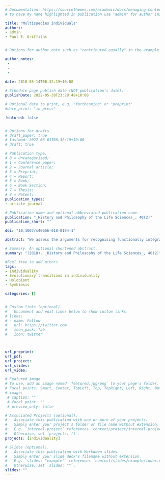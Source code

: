 ```yaml
---
# Documentation: https://sourcethemes.com/academic/docs/managing-content/
# to have my name highlighted in publication use "admin" for author instead of Pierrick Bourrat

title: "Multispecies individuals"
authors:
- admin
- Paul E. Griffiths


# Options for author note such as "contributed equally" in the example below, assuming they are three authors, the third author is corresponding author.

author_notes:
 - 
 - 
 - 
 
date: 2018-05-14T08:32:19+10:00

# Schedule page publish date (NOT publication's date).
publishDate: 2022-05-30T23:28:48+10:00

# Optional date to print, e.g. "forthcoming" or "preprint"
#date_print: "in press"

featured: false


# Options for drafts
# draft_paper: true
# lastmod: 2022-06-01T08:32:19+10:00
# draft: true

# Publication type.
# 0 = Uncategorized;
# 1 = Conference paper;
# 2 = Journal article;
# 3 = Preprint;
# 4 = Report;
# 5 = Book;
# 6 = Book Section;
# 7 = Thesis;
# 8 = Patent;
publication_types:
- article-journal

# Publication name and optional abbreviated publication name.
publication: "_History and Philosophy of the Life Sciences_, 40(2)"
publication_short: ""

doi: "10.1007/s40656-018-0194-1"

abstract: "We assess the arguments for recognising functionally integrated multispecies consortia as genuine biological individuals, including cases of so-called ‘holobionts’. We provide two examples in which the same core biochemical processes that sustain life are distributed across a consortium of individuals of different species. Although the same chemistry features in both examples, proponents of the holobiont as unit of evolution would recognize one of the two cases as a multispecies individual whilst they would consider the other as a compelling case of ecological dependence between separate individuals. Some widely used arguments in support of the ‘holobiont’ concept apply equally to both cases, suggesting that those arguments have misidentified what is at stake when seeking to identify a new level of biological individuality. One important aspect of biological individuality is evolutionary individuality. In line with other work on the evolution of individuality, we show that our cases can be distinguished by focusing on the fitness alignment between the partners of the consortia. We conclude that much of the evidence currently presented for the ubiquity and importance of multi-species individuals is simply not to the point, at least unless the issue of biological individuality is firmly divorced from the question of evolutionary individuality."

# Summary. An optional shortened abstract.
summary: "(2018). _History and Philosophy of the Life Sciences_, 40(2)"

#Feel free to add others
tags:
- Individuality
- Evolutionary transitions in individuality
- Holobiont
- Symbiosis

categories: []


# Custom links (optional).
#   Uncomment and edit lines below to show custom links.
# links:
# - name: Follow
#   url: https://twitter.com
#   icon_pack: fab
#   icon: twitter



url_preprint:
url_pdf:
url_project:
url_slides:
url_video:

# Featured image
# To use, add an image named `featured.jpg/png` to your page's folder. 
# Focal points: Smart, Center, TopLeft, Top, TopRight, Left, Right, BottomLeft, Bottom, BottomRight.
# image:
 # caption: ""
 # focal_point: ""
 # preview_only: false

# Associated Projects (optional).
#   Associate this publication with one or more of your projects.
#   Simply enter your project's folder or file name without extension.
#   E.g. `internal-project` references `content/project/internal-project/index.md`.
#   Otherwise, set `projects: []`.
projects: [individuality]

# Slides (optional).
#   Associate this publication with Markdown slides.
#   Simply enter your slide deck's filename without extension.
#   E.g. `slides: "example"` references `content/slides/example/index.md`.
#   Otherwise, set `slides: ""`.
slides: ""
---
```


